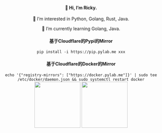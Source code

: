 <div align="center" >
<h4>👋 Hi, I’m Ricky.</h4>
<p>👀 I’m interested in Python, Golang, Rust, Java.</p>
<p>🌱 I’m currently learning Golang, Java.</p>
</div>

<div align="center" >
<h4>基于Cloudflare的Pypi的Mirror</h4>
<code>pip install -i https://pip.pylab.me xxx</code>
</div>

<div align="center" >
<h4>基于Cloudflare的Docker的Mirror</h4>
<code>echo '{"registry-mirrors": ["https://docker.pylab.me"]}' | sudo tee /etc/docker/daemon.json && sudo systemctl restart docker</code>
</div>

<div align="center" >
<img height="145px" src="https://github-readme-stats.vercel.app/api?username=swoiow&theme=&show_icons=true&hide_title=true&hide_border=true&custom_title=GitHub%20Stats" />
<img height="145px" src="https://github-readme-stats.vercel.app/api/top-langs/?username=swoiow&hide_title=true&hide_border=true&layout=compact" />

</div>
